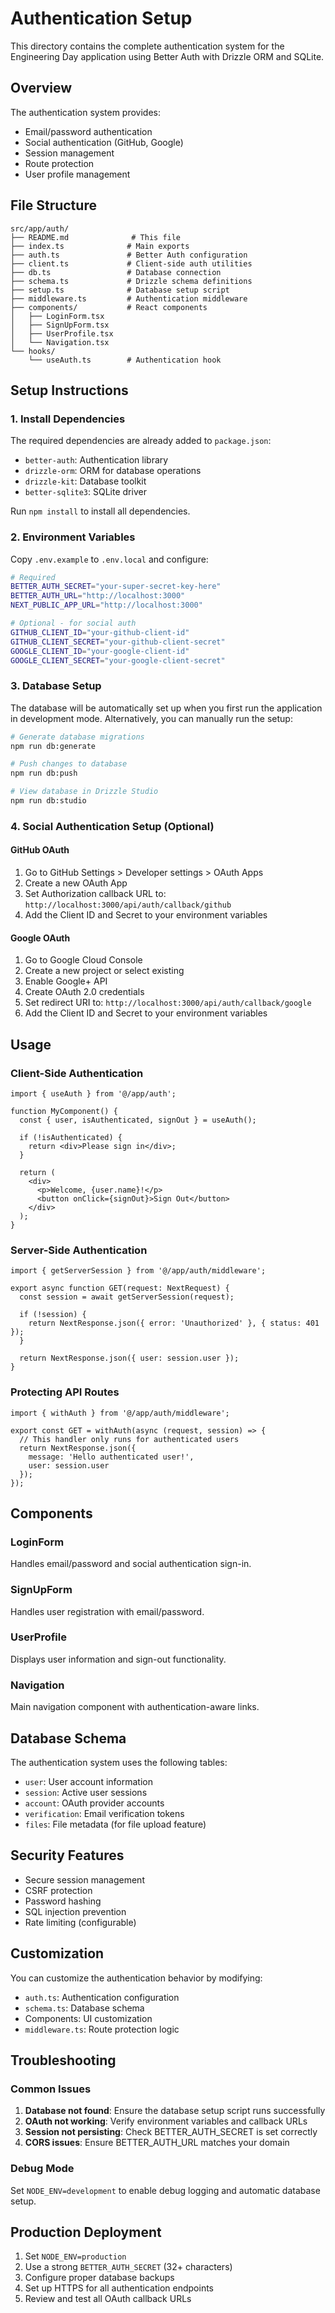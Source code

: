# Authentication Setup

This directory contains the complete authentication system for the Engineering Day application using Better Auth with Drizzle ORM and SQLite.

## Overview

The authentication system provides:
- Email/password authentication
- Social authentication (GitHub, Google)
- Session management
- Route protection
- User profile management

## File Structure

```
src/app/auth/
├── README.md              # This file
├── index.ts              # Main exports
├── auth.ts               # Better Auth configuration
├── client.ts             # Client-side auth utilities
├── db.ts                 # Database connection
├── schema.ts             # Drizzle schema definitions
├── setup.ts              # Database setup script
├── middleware.ts         # Authentication middleware
├── components/           # React components
│   ├── LoginForm.tsx
│   ├── SignUpForm.tsx
│   ├── UserProfile.tsx
│   └── Navigation.tsx
└── hooks/
    └── useAuth.ts        # Authentication hook
```

## Setup Instructions

### 1. Install Dependencies

The required dependencies are already added to `package.json`:
- `better-auth`: Authentication library
- `drizzle-orm`: ORM for database operations
- `drizzle-kit`: Database toolkit
- `better-sqlite3`: SQLite driver

Run `npm install` to install all dependencies.

### 2. Environment Variables

Copy `.env.example` to `.env.local` and configure:

```bash
# Required
BETTER_AUTH_SECRET="your-super-secret-key-here"
BETTER_AUTH_URL="http://localhost:3000"
NEXT_PUBLIC_APP_URL="http://localhost:3000"

# Optional - for social auth
GITHUB_CLIENT_ID="your-github-client-id"
GITHUB_CLIENT_SECRET="your-github-client-secret"
GOOGLE_CLIENT_ID="your-google-client-id"
GOOGLE_CLIENT_SECRET="your-google-client-secret"
```

### 3. Database Setup

The database will be automatically set up when you first run the application in development mode. Alternatively, you can manually run the setup:

```bash
# Generate database migrations
npm run db:generate

# Push changes to database
npm run db:push

# View database in Drizzle Studio
npm run db:studio
```

### 4. Social Authentication Setup (Optional)

#### GitHub OAuth
1. Go to GitHub Settings > Developer settings > OAuth Apps
2. Create a new OAuth App
3. Set Authorization callback URL to: `http://localhost:3000/api/auth/callback/github`
4. Add the Client ID and Secret to your environment variables

#### Google OAuth
1. Go to Google Cloud Console
2. Create a new project or select existing
3. Enable Google+ API
4. Create OAuth 2.0 credentials
5. Set redirect URI to: `http://localhost:3000/api/auth/callback/google`
6. Add the Client ID and Secret to your environment variables

## Usage

### Client-Side Authentication

```tsx
import { useAuth } from '@/app/auth';

function MyComponent() {
  const { user, isAuthenticated, signOut } = useAuth();

  if (!isAuthenticated) {
    return <div>Please sign in</div>;
  }

  return (
    <div>
      <p>Welcome, {user.name}!</p>
      <button onClick={signOut}>Sign Out</button>
    </div>
  );
}
```

### Server-Side Authentication

```tsx
import { getServerSession } from '@/app/auth/middleware';

export async function GET(request: NextRequest) {
  const session = await getServerSession(request);
  
  if (!session) {
    return NextResponse.json({ error: 'Unauthorized' }, { status: 401 });
  }

  return NextResponse.json({ user: session.user });
}
```

### Protecting API Routes

```tsx
import { withAuth } from '@/app/auth/middleware';

export const GET = withAuth(async (request, session) => {
  // This handler only runs for authenticated users
  return NextResponse.json({ 
    message: 'Hello authenticated user!',
    user: session.user 
  });
});
```

## Components

### LoginForm
Handles email/password and social authentication sign-in.

### SignUpForm
Handles user registration with email/password.

### UserProfile
Displays user information and sign-out functionality.

### Navigation
Main navigation component with authentication-aware links.

## Database Schema

The authentication system uses the following tables:

- `user`: User account information
- `session`: Active user sessions
- `account`: OAuth provider accounts
- `verification`: Email verification tokens
- `files`: File metadata (for file upload feature)

## Security Features

- Secure session management
- CSRF protection
- Password hashing
- SQL injection prevention
- Rate limiting (configurable)

## Customization

You can customize the authentication behavior by modifying:

- `auth.ts`: Authentication configuration
- `schema.ts`: Database schema
- Components: UI customization
- `middleware.ts`: Route protection logic

## Troubleshooting

### Common Issues

1. **Database not found**: Ensure the database setup script runs successfully
2. **OAuth not working**: Verify environment variables and callback URLs
3. **Session not persisting**: Check BETTER_AUTH_SECRET is set correctly
4. **CORS issues**: Ensure BETTER_AUTH_URL matches your domain

### Debug Mode

Set `NODE_ENV=development` to enable debug logging and automatic database setup.

## Production Deployment

1. Set `NODE_ENV=production`
2. Use a strong `BETTER_AUTH_SECRET` (32+ characters)
3. Configure proper database backups
4. Set up HTTPS for all authentication endpoints
5. Review and test all OAuth callback URLs